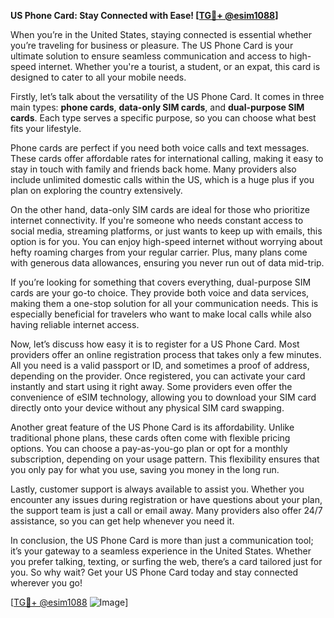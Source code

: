 **US Phone Card: Stay Connected with Ease! [[TG💪+ @esim1088](https://t.me/s/esim1088)]**

When you’re in the United States, staying connected is essential whether you’re traveling for business or pleasure. The US Phone Card is your ultimate solution to ensure seamless communication and access to high-speed internet. Whether you're a tourist, a student, or an expat, this card is designed to cater to all your mobile needs.

Firstly, let’s talk about the versatility of the US Phone Card. It comes in three main types: **phone cards**, **data-only SIM cards**, and **dual-purpose SIM cards**. Each type serves a specific purpose, so you can choose what best fits your lifestyle.

Phone cards are perfect if you need both voice calls and text messages. These cards offer affordable rates for international calling, making it easy to stay in touch with family and friends back home. Many providers also include unlimited domestic calls within the US, which is a huge plus if you plan on exploring the country extensively.

On the other hand, data-only SIM cards are ideal for those who prioritize internet connectivity. If you're someone who needs constant access to social media, streaming platforms, or just wants to keep up with emails, this option is for you. You can enjoy high-speed internet without worrying about hefty roaming charges from your regular carrier. Plus, many plans come with generous data allowances, ensuring you never run out of data mid-trip.

If you’re looking for something that covers everything, dual-purpose SIM cards are your go-to choice. They provide both voice and data services, making them a one-stop solution for all your communication needs. This is especially beneficial for travelers who want to make local calls while also having reliable internet access.

Now, let’s discuss how easy it is to register for a US Phone Card. Most providers offer an online registration process that takes only a few minutes. All you need is a valid passport or ID, and sometimes a proof of address, depending on the provider. Once registered, you can activate your card instantly and start using it right away. Some providers even offer the convenience of eSIM technology, allowing you to download your SIM card directly onto your device without any physical SIM card swapping.

Another great feature of the US Phone Card is its affordability. Unlike traditional phone plans, these cards often come with flexible pricing options. You can choose a pay-as-you-go plan or opt for a monthly subscription, depending on your usage pattern. This flexibility ensures that you only pay for what you use, saving you money in the long run.

Lastly, customer support is always available to assist you. Whether you encounter any issues during registration or have questions about your plan, the support team is just a call or email away. Many providers also offer 24/7 assistance, so you can get help whenever you need it.

In conclusion, the US Phone Card is more than just a communication tool; it’s your gateway to a seamless experience in the United States. Whether you prefer talking, texting, or surfing the web, there’s a card tailored just for you. So why wait? Get your US Phone Card today and stay connected wherever you go!

[[TG💪+ @esim1088](https://t.me/s/esim1088) ![Image](https://i.postimg.cc/Y0z9fWf4/image.png)]